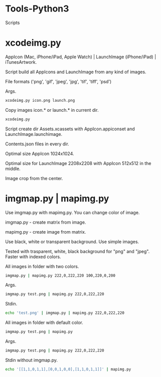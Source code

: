 # Tools-Python3

Scripts

# xcodeimg.py

AppIcon (Mac, iPhone/iPad, Apple Watch) | LaunchImage (iPhone/iPad) | iTunesArtwork.

Script build all AppIcons and LaunchImage from any kind of images.

File formats ('png', 'gif', 'jpeg', 'jpg', 'tif', 'tiff', 'psd')

Args.
``` bash
xcodeimg.py icon.png launch.png
```

Copy images icon.* or launch.* in current dir.
``` bash
xcodeimg.py
```

Script create dir Assets.xcassets with AppIcon.appiconset and LaunchImage.launchimage.

Contents.json files in every dir.

Optimal size AppIcon 1024x1024.

Optimal size for LaunchImage 2208x2208 with AppIcon 512x512 in the middle.

Image crop from the center.

# imgmap.py | mapimg.py

Use imgmap.py with mapimg.py. You can change color of image.

imgmap.py - create matrix from image.

mapimg.py - create image from matrix.

Use black, white or transparent background. Use simple images.

Tested with trasparent, white, black background for "png" and "jpeg". Faster with indexed colors.

All images in folder with two colors.
``` bash
imgmap.py | mapimg.py 222,0,222,220 100,220,0,200
```
Args.
``` bash
imgmap.py test.png | mapimg.py 222,0,222,220
```
Stdin.
``` bash
echo 'test.png' | imgmap.py | mapimg.py 222,0,222,220
```
All images in folder with default color.
``` bash
imgmap.py test.png | mapimg.py
```
Args.
``` bash
imgmap.py test.png | mapimg.py 222,0,222,220
```
Stdin without imgmap.py.
``` bash
echo '[[1,1,0,1,1],[0,0,1,0,0],[1,1,0,1,1]]' | mapimg.py
```
